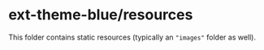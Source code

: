 # ext-theme-blue/resources

This folder contains static resources (typically an `"images"` folder as well).
